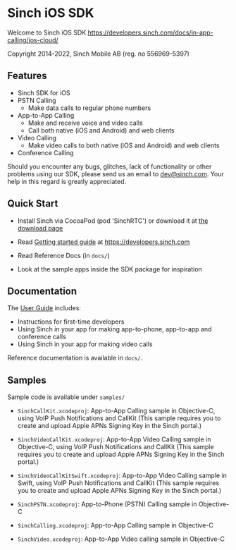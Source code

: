 # Sinch iOS SDK

Welcome to Sinch iOS SDK https://developers.sinch.com/docs/in-app-calling/ios-cloud/ 

Copyright 2014-2022, Sinch Mobile AB (reg. no 556969-5397)


## Features

- Sinch SDK for iOS
- PSTN Calling
     * Make data calls to regular phone numbers
- App-to-App Calling
     * Make and receive voice and video calls
     * Call both native (iOS and Android) and web clients
- Video Calling
     * Make video calls to both native (iOS and Android) and web clients
- Conference Calling

Should you encounter any bugs, glitches, lack of functionality or
other problems using our SDK, please send us an email to dev@sinch.com.
Your help in this regard is greatly appreciated.


## Quick Start

- Install Sinch via CocoaPod (pod 'SinchRTC') or download it at [the download page](https://developers.sinch.com/docs/in-app-calling/sdk-downloads/)

- Read [Getting started guide](https://developers.sinch.com/docs/in-app-calling/getting-started/) at https://developers.sinch.com

- Read Reference Docs (in `docs/`)

- Look at the sample apps inside the SDK package for inspiration

## Documentation

The [User Guide](https://developers.sinch.com/docs/in-app-calling/) includes:

- Instructions for first-time developers
- Using Sinch in your app for making app-to-phone, app-to-app and conference calls
- Using Sinch in your app for making video calls

Reference documentation is available in `docs/`.

## Samples

Sample code is available under `samples/`

- `SinchCallKit.xcodeproj`: App-to-App Calling sample in Objective-C, using VoIP Push Notifications and CallKit
  (This sample requires you to create and upload Apple APNs Signing Key in the Sinch portal.)

- `SinchVideoCallKit.xcodeproj`: App-to-App Video Calling sample in Objective-C, using VoIP Push Notifications and CallKit
  (This sample requires you to create and upload Apple APNs Signing Key in the Sinch portal.)
  
- `SinchVideoCallKitSwift.xcodeproj`: App-to-App Video Calling sample in Swift, using VoIP Push Notifications and CallKit
    (This sample requires you to create and upload Apple APNs Signing Key in the Sinch portal.)

- `SinchPSTN.xcodeproj`: App-to-Phone (PSTN) Calling sample in Objective-C

- `SinchCalling.xcodeproj`: App-to-App Calling sample in Objective-C

- `SinchVideo.xcodeproj`: App-to-App Video calling sample in Objective-C
